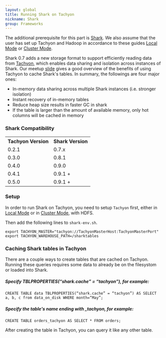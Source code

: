 ```yaml
---
layout: global
title: Running Shark on Tachyon
nickname: Shark
group: Frameworks
---
```


The additional prerequisite for this part is [Shark](https://github.com/amplab/shark/wiki).
We also assume that the user has set up Tachyon and Hadoop in accordance to these guides
[Local Mode](Running-Tachyon-Locally.html) or [Cluster Mode](Running-Tachyon-on-a-Cluster.html).

Shark 0.7 adds a new storage format to support efficiently reading data from
[Tachyon](http://tachyonproject.org), which enables data sharing and isolation across instances of
Shark. Our meetup [slide](http://goo.gl/fVmxCG) gives a good overview of the benefits of using
Tachyon to cache Shark's tables. In summary, the followings are four major ones:

-   In-memory data sharing across multiple Shark instances (i.e. stronger isolation)
-   Instant recovery of in-memory tables
-   Reduce heap size results in faster GC in shark
-   If the table is larger than the amount of available memory, only hot columns will be cached in memory

### Shark Compatibility

<table class="table">
<tr><th>Tachyon Version</th><th>Shark Version</th></tr>
<tr>
  <td>0.2.1</td>
  <td>0.7.x</td>
</tr>
<tr>
  <td>0.3.0</td>
  <td>0.8.1</td>
</tr>
<tr>
  <td>0.4.0</td>
  <td>0.9.0</td>
</tr>
<tr>
  <td>0.4.1</td>
  <td>0.9.1 +</td>
</tr>
<tr>
  <td>0.5.0</td>
  <td>0.9.1 +</td>
</tr>
</table>

### Setup

In order to run Shark on Tachyon, you need to setup `Tachyon` first, either in
[Local Mode](https://github.com/amplab/tachyon/wiki/Running-Tachyon-Locally) or
in
[Cluster Mode](https://github.com/amplab/tachyon/wiki/Running-Tachyon-on-a-Cluster),
with HDFS.

Then add the following lines to `shark-env.sh`.

    export TACHYON_MASTER="tachyon://TachyonMasterHost:TachyonMasterPort"
    export TACHYON_WAREHOUSE_PATH=/sharktables

### Caching Shark tables in Tachyon

There are a couple ways to create tables that are cached on Tachyon. Running
these queries requires some data to already be on the filesystom or loaded into
Shark.

##### Specify TBLPROPERTIES(“shark.cache” = “tachyon”), for example:

    CREATE TABLE data TBLPROPERTIES(“shark.cache” = “tachyon”) AS SELECT a, b, c from data_on_disk WHERE month=“May”;

##### Specify the table's name ending with \_tachyon, for example:

    CREATE TABLE orders_tachyon AS SELECT * FROM orders;

After creating the table in Tachyon, you can query it like any other table.

